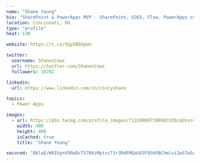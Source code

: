 ```yaml
---
name: "Shane Young"
bio: "SharePoint & PowerApps MVP - SharePoint, O365, Flow, PowerApps consulting? @PowerApps911 | Pure Snark? You found it."
location: Cincinnati, OH
type: "profile"
heat: 130

website: https://t.co/91p5BQ3pUe

twitter:
  username: ShanesCows
  url: https://twitter.com/ShanesCows
  followers: 16702

linkedin:
  url: https://www.linkedin.com/in/cincyshane

topics:
  - Power Apps

images:
  - url: https://pbs.twimg.com/profile_images/713100007398883329/qUzvsvQ3_400x400.jpg
    width: 400
    height: 400
    isCached: true
    title: "Shane Young"

secured: "QblaE/W0IUynV5RwDcTS70XzMptvcTJr3RdFMQaUU3f8SHVBChmlvi2w57w5Au/60PTXS+XCZUtI0O5uAmsYzPLC4m4SE2R/n7MpLs+BTtArF4jNnUraG8pSGuY81p9x9UkqJwoXNIzsQBuzQh85Db2ujpaoh/U8OL/edwvBYU2blFWH2BuzUzZpy6e7sR4WfD9VeS/wYJEkFRvOJPHS43d7GA+E33mXwPs2hjUnRRaH2G56cTi7najKl/7bGXBpE3ZFhJTDPXR5XTVPQgQcHfDFWv/cZU+ObE1DhnNa/QSdsc2ojmzw2iYHR7b+s3guU2ZZeelTc6lreSjuPHSsMCvnIRqgtht/gQvTUxK1FgSlp5AKuxGwYa5jskr59LT0CQ/ykpEpm6vOPQRyXqk1rjL7KJjcEbfah/YjNfc4+5I=;BkxyRswLJwzcbN+ZUYasUg=="
---
```


